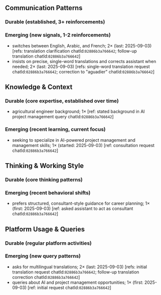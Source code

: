 ## Communication Patterns
### Durable (established, 3+ reinforcements)

### Emerging (new signals, 1-2 reinforcements)
- switches between English, Arabic, and French; 2× (last: 2025-09-03) [refs: translation clarification chatId:`02886b3a766642`; follow-up translation chatId:`02886b3a766642`]
- insists on precise, single-word translations and corrects assistant when needed; 2× (last: 2025-09-03) [refs: single-word translation request chatId:`02886b3a766642`; correction to "aguadier" chatId:`02886b3a766642`]

## Knowledge & Context
### Durable (core expertise, established over time)
- agricultural engineer background; 1× [ref: stated background in AI project management query chatId:`02886b3a766642`]

### Emerging (recent learning, current focus)
- seeking to specialize in AI-powered project management and management skills; 1× (started: 2025-09-03) [ref: consultation request chatId:`02886b3a766642`]

## Thinking & Working Style
### Durable (core thinking patterns)

### Emerging (recent behavioral shifts)
- prefers structured, consultant-style guidance for career planning; 1× (first: 2025-09-03) [ref: asked assistant to act as consultant chatId:`02886b3a766642`]

## Platform Usage & Queries
### Durable (regular platform activities)

### Emerging (new query patterns)
- asks for multilingual translations; 2× (last: 2025-09-03) [refs: initial translation request chatId:`02886b3a766642`; follow-up translation correction chatId:`02886b3a766642`]
- queries about AI and project management opportunities; 1× (first: 2025-09-03) [ref: initial request chatId:`02886b3a766642`]
